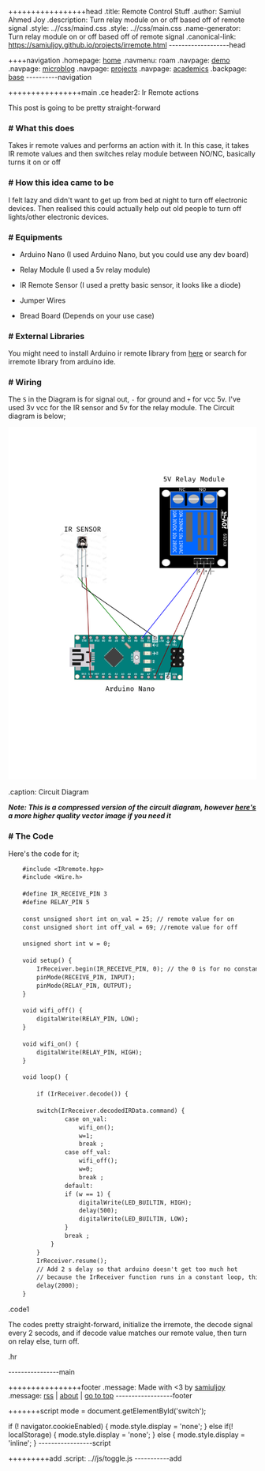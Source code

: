 +++++++++++++++++head
.title: Remote Control Stuff
.author: Samiul Ahmed Joy
.description: Turn relay module on or off based off of remote signal
.style: ..//css/maind.css
.style: ..//css/main.css
.name-generator: Turn relay module on or off based off of remote signal
.canonical-link: https://samiuljoy.github.io/projects/irremote.html
-------------------head

++++navigation
.homepage: [home](..//index.html)
.navmenu: roam
.navpage: [demo](..//demo/base.html)
.navpage: [microblog](..//microblog/base.html)
.navpage: [projects](..//projects/base.html)
.navpage: [academics](..//academics/base.html)
.backpage: [base](base.html)
----------navigation

++++++++++++++++main
.ce header2: Ir Remote actions

This post is going to be pretty straight-forward

### # What this does

Takes ir remote values and performs an action with it. In this case, it takes IR remote values and then switches relay module between NO/NC, basically turns it on or off

### # How this idea came to be

I felt lazy and didn't want to get up from bed at night to turn off electronic devices. Then realised this could actually help out old people to turn off lights/other electronic devices.

### # Equipments

* Arduino Nano (I used Arduino Nano, but you could use any dev board)

* Relay Module (I used a 5v relay module)

* IR Remote Sensor (I used a pretty basic sensor, it looks like a diode)

* Jumper Wires

* Bread Board (Depends on your use case)

### # External Libraries

You might need to install Arduino ir remote library from [here](https://github.com/Arduino-IRremote/Arduino-IRremote) or search for irremote library from arduino ide.

### # Wiring

The `S` in the Diagram is for signal out, `-` for ground and `+` for vcc 5v. I've used 3v vcc for the IR sensor and 5v for the relay module. The Circuit diagram is below;

![Circuit Diagram](../assets/arduino.png)

.caption: Circuit Diagram

 ___Note: This is a compressed version of the circuit diagram, however [here's](../assets/arduino.svg) a more higher quality vector image if you need it___

### # The Code

Here's the code for it;

```1
	#include <IRremote.hpp>
	#include <Wire.h>

	#define IR_RECEIVE_PIN 3
	#define RELAY_PIN 5

	const unsigned short int on_val = 25; // remote value for on
	const unsigned short int off_val = 69; //remote value for off

	unsigned short int w = 0;

	void setup() {
		IrReceiver.begin(IR_RECEIVE_PIN, 0); // the 0 is for no constant blinking of led
		pinMode(RECEIVE_PIN, INPUT);
		pinMode(RELAY_PIN, OUTPUT);
	}

	void wifi_off() {
		digitalWrite(RELAY_PIN, LOW);
	}

	void wifi_on() {
		digitalWrite(RELAY_PIN, HIGH);
	}

	void loop() {

		if (IrReceiver.decode()) {

		switch(IrReceiver.decodedIRData.command) {
				case on_val:
					wifi_on();
					w=1;
					break ;
				case off_val:
					wifi_off();
					w=0;
					break ;
				default:
				if (w == 1) {
					digitalWrite(LED_BUILTIN, HIGH);
					delay(500);
					digitalWrite(LED_BUILTIN, LOW);
				}
				break ;
			}
		}
		IrReceiver.resume();
		// Add 2 s delay so that arduino doesn't get too much hot
		// because the IrReceiver function runs in a constant loop, this prevents it
		delay(2000);
	}
```
.code1


The codes pretty straight-forward, initialize the irremote, the decode signal every 2 secods, and if decode value matches our remote value, then turn on relay else, turn off.

.hr

----------------main

++++++++++++++++footer
.message: Made with <3 by [samiuljoy](https://github.com/samiuljoy)
.message: [rss](/rss.xml) | [about](/about.html) | [go to top](#)
------------------footer

+++++++script
mode = document.getElementById('switch');

if (! navigator.cookieEnabled) {
	mode.style.display = 'none';
}
else if(! localStorage) {
	mode.style.display = 'none';
}
else {
	mode.style.display = 'inline';
}
-----------------script

+++++++++add
.script: ..//js/toggle.js
-----------add

